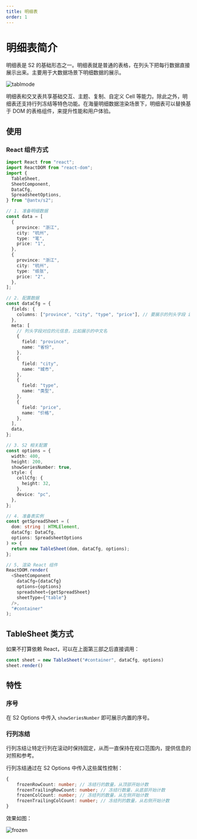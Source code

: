 ```yaml
---
title: 明细表
order: 1
---
```


# 明细表简介

明细表是 S2 的基础形态之一。明细表就是普通的表格，在列头下把每行数据直接展示出来。主要用于大数据场景下明细数据的展示。

![tablmode](https://gw.alipayobjects.com/mdn/rms_ca5e51/afts/img/A*rUnvRKlKL0wAAAAAAAAAAAAAARQnAQ)

明细表和交叉表共享基础交互、主题、复制、自定义 Cell 等能力。除此之外，明细表还支持行列冻结等特色功能。在海量明细数据渲染场景下，明细表可以替换基于 DOM 的表格组件，来提升性能和用户体验。

## 使用

### React 组件方式

```typescript
import React from "react";
import ReactDOM from "react-dom";
import {
  TableSheet,
  SheetComponent,
  DataCfg,
  SpreadsheetOptions,
} from "@antv/s2";

// 1. 准备明细数据
const data = [
  {
    province: "浙江",
    city: "杭州",
    type: "笔",
    price: "1",
  },
  {
    province: "浙江",
    city: "杭州",
    type: "纸张",
    price: "2",
  },
];

// 2. 配置数据
const dataCfg = {
  fields: {
    columns: ["province", "city", "type", "price"], // 要展示的列头字段 id 列表
  },
  meta: [
    // 列头字段对应的元信息，比如展示的中文名
    {
      field: "province",
      name: "省份",
    },
    {
      field: "city",
      name: "城市",
    },
    {
      field: "type",
      name: "类型",
    },
    {
      field: "price",
      name: "价格",
    },
  ],
  data,
};

// 3. S2 相关配置
const options = {
  width: 400,
  height: 200,
  showSeriesNumber: true,
  style: {
    cellCfg: {
      height: 32,
    },
    device: "pc",
  },
};

// 4. 准备表实例
const getSpreadSheet = (
  dom: string | HTMLElement,
  dataCfg: DataCfg,
  options: SpreadsheetOptions
) => {
  return new TableSheet(dom, dataCfg, options);
};

// 5, 渲染 React 组件
ReactDOM.render(
  <SheetComponent
    dataCfg={dataCfg}
    options={options}
    spreadsheet={getSpreadSheet}
    sheetType={"table"}
  />,
  "#container"
);

```

## TableSheet 类方式

如果不打算依赖 React，可以在上面第三部之后直接调用：

```typescript
const sheet = new TableSheet("#container", dataCfg, options)
sheet.render()
```

## 特性

### 序号

在 S2 Options 中传入 `showSeriesNumber` 即可展示内置的序号。

### 行列冻结

行列冻结让特定行列在滚动时保持固定，从而一直保持在视口范围内，提供信息的对照和参考。

行列冻结通过在 S2 Options 中传入这些属性控制：

```typescript
{
    frozenRowCount: number; // 冻结行的数量，从顶部开始计数
    frozenTrailingRowCount: number; // 冻结行数量，从底部开始计数
    frozenColCount: number; // 冻结列的数量，从左侧开始计数
    frozenTrailingColCount: number; // 冻结列的数量，从右侧开始计数
}
```

效果如图：

![frozen](https://gw.alipayobjects.com/mdn/rms_ca5e51/afts/img/A*UZwHR7MHGJYAAAAAAAAAAAAAARQnAQ)
